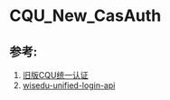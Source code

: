 # CQU_New_CasAuth




## 参考:
1. [旧版CQU统一认证](https://github.com/maxoyed/cqu_auth/blob/master/cquauth/__init__.py)
2. [wisedu-unified-login-api](https://github.com/ZimoLoveShuang/wisedu-unified-login-api/blob/master/src/main/java/wiki/zimo/wiseduunifiedloginapi/helper/AESHelper.java)